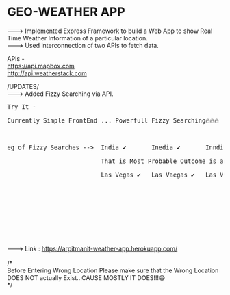 # GEO-WEATHER APP

---> Implemented Express Framework to build a Web App to show Real Time Weather Information of a particular location.<br>
---> Used interconnection of two APIs to fetch data.<br>

APIs - <br>
https://api.mapbox.com<br>
http://api.weatherstack.com<br>

/UPDATES/<br>
---> Added Fizzy Searching via API.<br>

<pre>
Try It - <br>
Currently Simple FrontEnd ... Powerfull Fizzy Searching🔥🔥🔥 <br>
<p>
eg of Fizzy Searches -->  India ✔️       Inedia ✔️       Inndia✔️ <br>
                          That is Most Probable Outcome is automatically Selected even with WRONG INPUT TEXT!<br>
                          Las Vegas ✔️   Las Vaegas ✔️   Las Vegaas ✔️<br>
                         <br>
  </p>
 <br>
 </pre>
--->  Link : https://arpitmanit-weather-app.herokuapp.com/<br>
<br>
/*<br>
Before Entering Wrong Location Please make sure that the Wrong Location DOES NOT actually Exist...CAUSE MOSTLY IT DOES!!!😄<br>
*/<br>
